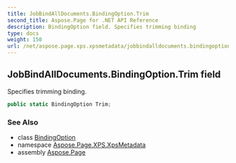 ```yaml
---
title: JobBindAllDocuments.BindingOption.Trim
second_title: Aspose.Page for .NET API Reference
description: BindingOption field. Specifies trimming binding
type: docs
weight: 150
url: /net/aspose.page.xps.xpsmetadata/jobbindalldocuments.bindingoption/trim/
---
```

## JobBindAllDocuments.BindingOption.Trim field

Specifies trimming binding.

```csharp
public static BindingOption Trim;
```

### See Also

* class [BindingOption](../)
* namespace [Aspose.Page.XPS.XpsMetadata](../../jobbindalldocuments.bindingoption/)
* assembly [Aspose.Page](../../../)


